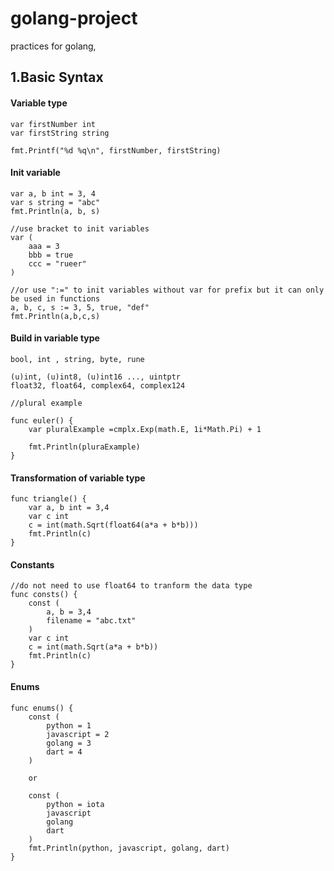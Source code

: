 # golang-project
practices for golang,

## 1.Basic Syntax

#### Variable type
~~~
var firstNumber int
var firstString string

fmt.Printf("%d %q\n", firstNumber, firstString)
~~~

#### Init variable
~~~
var a, b int = 3, 4
var s string = "abc"
fmt.Println(a, b, s)

//use bracket to init variables
var (
    aaa = 3
    bbb = true
    ccc = "rueer"
)

//or use ":=" to init variables without var for prefix but it can only be used in functions
a, b, c, s := 3, 5, true, "def"
fmt.Println(a,b,c,s)

~~~

#### Build in variable type
~~~
bool, int , string, byte, rune

(u)int, (u)int8, (u)int16 ..., uintptr
float32, float64, complex64, complex124

//plural example

func euler() {
    var pluralExample =cmplx.Exp(math.E, 1i*Math.Pi) + 1

    fmt.Println(pluraExample)
}

~~~

#### Transformation of variable type
~~~
func triangle() {
    var a, b int = 3,4
    var c int
    c = int(math.Sqrt(float64(a*a + b*b)))
    fmt.Println(c)
}

~~~

#### Constants
~~~
//do not need to use float64 to tranform the data type
func consts() {
    const (
        a, b = 3,4
        filename = "abc.txt"
    )
    var c int
    c = int(math.Sqrt(a*a + b*b))
    fmt.Println(c)
}

~~~

#### Enums
~~~
func enums() {
    const (
        python = 1
        javascript = 2
        golang = 3
        dart = 4
    )

    or 

    const (
        python = iota
        javascript
        golang
        dart
    )
    fmt.Println(python, javascript, golang, dart)
}

~~~

